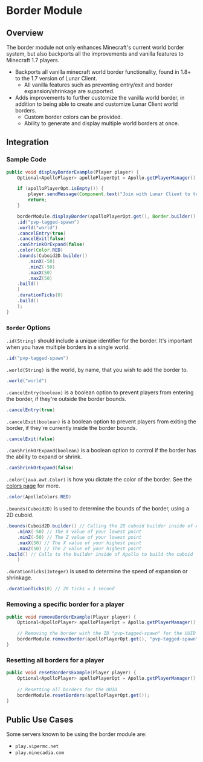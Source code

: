 # Border Module

## Overview

The border module not only enhances Minecraft's current world border system, but also backports all the improvements and vanilla features to Minecraft 1.7 players.

* Backports all vanilla minecraft world border functionality, found in 1.8+ to the 1.7 version of Lunar Client.
  * All vanilla features such as preventing entry/exit and border expansion/shrinkage are supported.
* Adds improvements to further customize the vanilla world border, in addition to being able to create and customize Lunar Client world borders.
  * Custom border colors can be provided.
  * Ability to generate and display multiple world borders at once.

## Integration

### Sample Code

```java
public void displayBorderExample(Player player) {
    Optional<ApolloPlayer> apolloPlayerOpt = Apollo.getPlayerManager().getPlayer(player.getUniqueId());

    if (apolloPlayerOpt.isEmpty()) {
        player.sendMessage(Component.text("Join with Lunar Client to test this feature!"));
        return;
    }

    borderModule.displayBorder(apolloPlayerOpt.get(), Border.builder()
    .id("pvp-tagged-spawn")
    .world("world")
    .cancelEntry(true)
    .cancelExit(false)
    .canShrinkOrExpand(false)
    .color(Color.RED)
    .bounds(Cuboid2D.builder()
        .minX(-50)
        .minZ(-50)
        .maxX(50)
        .maxZ(50)
    .build()
    )
    .durationTicks(0)
    .build()
    );
}
```

### `Border` Options

`.id(String)` should include a unique identifier for the border. It's important when you have multiple borders in a single world.
```java
.id("pvp-tagged-spawn")
```

`.world(String)` is the world, by name, that you wish to add the border to.
```java
.world("world")
```

`.cancelEntry(boolean)` is a boolean option to prevent players from entering the border, if they're outside the border bounds.
```java
.cancelEntry(true)
```

`.cancelExit(boolean)` is a boolean option to prevent players from exiting the border, if they're currently inside the border bounds.
```java
.cancelExit(false)
```

`.canShrinkOrExpand(boolean)` is a boolean option to control if the border has the ability to expand or shrink.
```java
.canShrinkOrExpand(false)
```

`.color(java.awt.Color)` is how you dictate the color of the border. See the [colors page](/apollo/developers/colors) for more.
```java
.color(ApolloColors.RED)
```
<!-- insert screenshot of red border -->

`.bounds(Cuboid2D)` is used to determine the bounds of the border, using a 2D cuboid.
```java
.bounds(Cuboid2D.builder() // Calling the 2D cuboid builder inside of Apollo
    .minX(-50) // The X value of your lowest point
    .minZ(-50) // The Z value of your lowest point
    .maxX(50) // The X value of your highest point
    .maxZ(50) // The Z value of your highest point
.build() // Calls to the builder inside of Apollo to build the cuboid
    )
```

`.durationTicks(Integer)` is used to determine the speed of expansion or shrinkage.
```java
.durationTicks(0) // 20 ticks = 1 second
```

### Removing a specific border for a player

```java
public void removeBorderExample(Player player) {
    Optional<ApolloPlayer> apolloPlayerOpt = Apollo.getPlayerManager().getPlayer(player.getUniqueId());

    // Removing the border with the ID "pvp-tagged-spawn" for the UUID
    borderModule.removeBorder(apolloPlayerOpt.get(), "pvp-tagged-spawn");
}
```

### Resetting all borders for a player

```java
public void resetBordersExample(Player player) {
    Optional<ApolloPlayer> apolloPlayerOpt = Apollo.getPlayerManager().getPlayer(player.getUniqueId());
        
    // Resetting all borders for the UUID
    borderModule.resetBorders(apolloPlayerOpt.get());
}
```

## Public Use Cases
Some servers known to be using the border module are:
* ```play.vipermc.net```
* ```play.minecadia.com```
